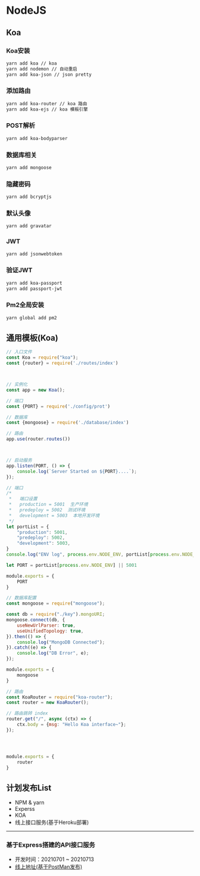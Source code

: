 # NodeJS

## Koa

### Koa安装
```bash
yarn add koa // koa
yarn add nodemon // 自动重启
yarn add koa-json // json pretty
```

### 添加路由
```bash
yarn add koa-router // koa 路由
yarn add koa-ejs // koa 模板引擎
```

### POST解析
```bash
yarn add koa-bodyparser
```

### 数据库相关
```bash
yarn add mongoose
```

### 隐藏密码
```bash
yarn add bcryptjs
```

### 默认头像
```bash
yarn add gravatar
```

### JWT
```bash
yarn add jsonwebtoken
```

### 验证JWT
```bash
yarn add koa-passport
yarn add passport-jwt
```

### Pm2全局安装
```bash
yarn global add pm2
```


## 通用模板(Koa)
```javascript
// 入口文件
const Koa = require("koa");
const {router} = require('./routes/index')



// 实例化
const app = new Koa();

// 端口
const {PORT} = require('./config/prot')

// 数据库
const {mongoose} = require('./database/index')

// 路由
app.use(router.routes())



// 启动服务
app.listen(PORT, () => {
	console.log(`Server Started on ${PORT}....`);
});

```
```javascript
// 端口
/*
 *   端口设置
 *   production = 5001  生产环境
 *   predeploy = 5002  测试环境
 *   development = 5003  本地开发环境
 */
let portList = {
	"production": 5001,
	"predeploy": 5002,
	"development": 5003,
}
console.log("ENV log", process.env.NODE_ENV, portList[process.env.NODE_ENV]);

let PORT = portList[process.env.NODE_ENV] || 5001

module.exports = {
	PORT
}

```
```javascript
// 数据库配置
const mongoose = require("mongoose");

const db = require("./key").mongoURI;
mongoose.connect(db, {
	useNewUrlParser: true,
	useUnifiedTopology: true,
}).then(() => {
	console.log("MongoDB Connected");
}).catch((e) => {
	console.log("DB Error", e);
});

module.exports = {
	mongoose
}

```
```javascript
// 路由
const KoaRouter = require("koa-router");
const router = new KoaRouter();

// 路由跳转 index
router.get("/", async (ctx) => {
	ctx.body = {msg: "Hello Koa interface~"};
});




module.exports = {
	router
}

```


## 计划发布List

- NPM & yarn
- Experss
- KOA
- 线上接口服务(基于Heroku部署)

--- 
### 基于Express搭建的API接口服务
- 开发时间：20210701 ~ 20210713
- [线上地址(基于PostMan发布)](https://documenter.getpostman.com/view/3694200/TzmBCZRp#a864a0c1-b6f8-46a7-932e-2e0a509386dd)
